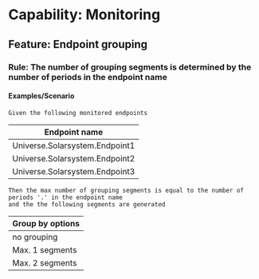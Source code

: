 # **Capability:** Monitoring

## **Feature:** Endpoint grouping

### **Rule:** The number of grouping segments is determined by the number of periods in the endpoint name

#### **Examples/Scenario**

```gherkin
Given the following monitored endpoints
```

| Endpoint name                  |
| ------------------------------ |
| Universe.Solarsystem.Endpoint1 |
| Universe.Solarsystem.Endpoint2 |
| Universe.Solarsystem.Endpoint3 |

```gherkin
Then the max number of grouping segments is equal to the number of periods '.' in the endpoint name
and the the following segments are generated
```

| Group by options |
| ---------------- |
| no grouping      |
| Max. 1 segments  |
| Max. 2 segments  |
